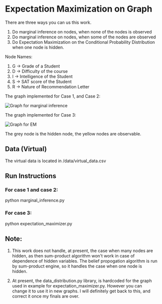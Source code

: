 # Expectation Maximization on Graph

There are three ways you can us this work.

1. Do marginal inference on nodes, when none of the nodes is observed
2. Do marginal inference on nodes, when some of the nodes are observed
3. Do Expectation Maximization on the Conditional Probability Distribution when one node is hidden.

Node Names: 

1. G -> Grade of a Student 
2. D -> Difficulty of the course 
3. I -> Intelligence of the Student
4. S -> SAT score of the Student
5. R -> Nature of Recommendation Letter


The graph implemented for Case 1, and Case 2:

![Graph for marginal inference](https://github.com/harpribot/Belief-Prop/blob/master/images/graph_marginal.jpg)


The graph implemented for Case 3:

![Graph for EM](https://github.com/harpribot/Belief-Prop/blob/master/images/graph_EM.jpg)

The grey node is the hidden node, the yellow nodes are observable.

## Data (Virtual)
The virtual data is located in /data/virtual_data.csv
## Run Instructions
### For case 1 and case 2:
python marginal_inference.py

### For case 3:
python expectation_maximizer.py


## Note:
1. This work does not handle, at present, the case when many nodes are hidden, as then sum-product algorithm won't work in case of dependence of hidden variables. The belief propogation algorithm is run by sum-product engine, so it handles the case when one node is hidden.

2. At present, the data_distribution.py library, is hardcoded for the graph used in example for expectation_maximizer.py. However you can change it to use it in new graphs. I will definitely get back to this, and correct it once my finals are over.
